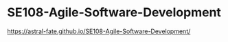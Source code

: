 # SE108-Agile-Software-Development

https://astral-fate.github.io/SE108-Agile-Software-Development/
